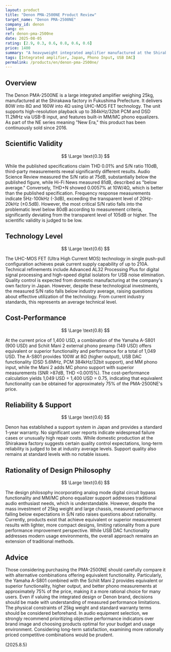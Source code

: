 ```yaml
---
layout: product
title: "Denon PMA-2500NE Product Review"
target_name: "Denon PMA-2500NE"
company_id: denon
lang: en
ref: denon-pma-2500ne
date: 2025-08-05
rating: [2.9, 0.3, 0.6, 0.8, 0.6, 0.6]
price: 1400
summary: "A heavyweight integrated amplifier manufactured at the Shirakawa factory, with advanced features but notable discrepancies in S/N ratio measurements, and moderate cost-performance when considering alternative combinations"
tags: [Integrated amplifier, Japan, Phono Input, USB DAC]
permalink: /products/en/denon-pma-2500ne/
---
```

## Overview

The Denon PMA-2500NE is a large integrated amplifier weighing 25kg, manufactured at the Shirakawa factory in Fukushima Prefecture. It delivers 80W into 8Ω and 160W into 4Ω using UHC-MOS FET technology. The unit supports high-resolution playback up to 384kHz/32bit PCM and DSD 11.2MHz via USB-B input, and features built-in MM/MC phono equalizers. As part of the NE series meaning "New Era," this product has been continuously sold since 2016.

## Scientific Validity

$$ \Large \text{0.3} $$

While the published specifications claim THD 0.01% and S/N ratio 110dB, third-party measurements reveal significantly different results. Audio Science Review measured the S/N ratio at 75dB, substantially below the published figure, while Hi-Fi News measured 81dB, described as "below average." Conversely, THD+N showed 0.0057% at 10W/4Ω, which is better than the published specification. Frequency response measurements indicate 5Hz-100kHz (-3dB), exceeding the transparent level of 20Hz-20kHz (±0.5dB). However, the most critical S/N ratio falls into the problematic level below 80dB according to measurement criteria, significantly deviating from the transparent level of 105dB or higher. The scientific validity is judged to be low.

## Technology Level

$$ \Large \text{0.6} $$

The UHC-MOS FET (Ultra High Current MOS) technology in single push-pull configuration achieves peak current supply capability of up to 210A. Technical refinements include Advanced AL32 Processing Plus for digital signal processing and high-speed digital isolators for USB noise elimination. Quality control is expected from domestic manufacturing at the company's own factory in Japan. However, despite these technological investments, the measured S/N ratio falls below industry average, raising questions about effective utilization of the technology. From current industry standards, this represents an average technical level.

## Cost-Performance

$$ \Large \text{0.8} $$

At the current price of 1,400 USD, a combination of the Yamaha A-S801 (900 USD) and Schiit Mani 2 external phono preamp (149 USD) offers equivalent or superior functionality and performance for a total of 1,049 USD. The A-S801 provides 100W at 8Ω (higher output), USB DAC functionality (DSD 5.6MHz, PCM 384kHz/32bit support), and MM phono input, while the Mani 2 adds MC phono support with superior measurements (SNR >87dB, THD <0.0015%). The cost-performance calculation yields 1,049 USD ÷ 1,400 USD = 0.75, indicating that equivalent functionality can be obtained for approximately 75% of the PMA-2500NE's price.

## Reliability & Support

$$ \Large \text{0.6} $$

Denon has established a support system in Japan and provides a standard 1-year warranty. No significant user reports indicate widespread failure cases or unusually high repair costs. While domestic production at the Shirakawa factory suggests certain quality control expectations, long-term reliability is judged to be at industry average levels. Support quality also remains at standard levels with no notable issues.

## Rationality of Design Philosophy

$$ \Large \text{0.6} $$

The design philosophy incorporating analog mode digital circuit bypass functionality and MM/MC phono equalizer support addresses traditional audio enthusiast needs, which is understandable. However, despite the mass investment of 25kg weight and large chassis, measured performance falling below expectations in S/N ratio raises questions about rationality. Currently, products exist that achieve equivalent or superior measurement results with lighter, more compact designs, limiting rationality from a pure performance improvement perspective. While USB DAC functionality addresses modern usage environments, the overall approach remains an extension of traditional methods.

## Advice

Those considering purchasing the PMA-2500NE should carefully compare it with alternative combinations offering equivalent functionality. Particularly, the Yamaha A-S801 combined with the Schiit Mani 2 provides equivalent or superior functionality, higher output, and better phono measurements at approximately 75% of the price, making it a more rational choice for many users. Even if valuing the integrated design or Denon brand, decisions should be made with understanding of measured performance limitations. The physical constraints of 25kg weight and standard warranty terms should be considered beforehand. In audio equipment selection, we strongly recommend prioritizing objective performance indicators over brand image and choosing products optimal for your budget and usage environment. Considering long-term satisfaction, examining more rationally priced competitive combinations would be prudent.

(2025.8.5)
